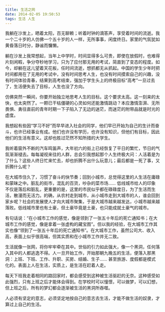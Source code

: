 ```yaml
---
title: 生活之网
date: 2014-02-05 19:50:53
tags: 生活 人生
---
```


我躺在沙发上，晒着太阳，百无聊赖；听着时钟的滴答声，享受着时间的流逝。我一个二十岁的人仿佛一个五十岁的人一样，无所事事，闲度终日。家里的气氛犹如黄昏落日时分，静谧而慵懒。

躺在沙发上我常想起，当年上中学时，时间显得多么可贵，即使在放假时，也难得片刻闲暇，争分夺秒地学习，只为了应付那无用的考试，简直到了变态的程度。如今，却躺在这儿望着天花板，任时间流逝，想抓都无从抓起。中国的学生少年时把时间都用在了无用的考试中，没有时间思考人生，也没有时间摸索自己的兴趣，没有时间体验青春，结果到高考结束，强加于学生头上的终极目标“高考”一旦过去了，生活便失去了目标，人生也没了方向。

仿佛突然一瞬间，你要开始独立地思考人生的目标。这个要求太高。这一刻来的太快，也太突然了。一颗已干枯僵硬的心灵如何还能激情跳动？本应激情澎湃、无所畏惧、勇往直前的青年时期一下子陷入了无边的迷茫，而迷茫的附带品就是时光的虚度。

我想起有些因“学习不好”而早早进入社会的同学，他们早已开始为自己的生计而奋斗，也许已经事业有成。他们也许没有学历，也许没有知识，但他们有目标，因此他们的生活有意义。这却也胜过茫然不知所措的大学生。

我听着窗外不断的汽车鸣笛声，大年初六的街上已经恢复了平日的繁忙，节日的气氛渐渐褪去。每每凝视来往的人群，总会引我想起那个人生终极大问：人活着是为了什么？这些人终日忙来忙去，却也折腾不出什么玩意儿；最后都是一死了事，又折腾什么呢？

在大城市住久了，习惯了奋斗的快节奏；回到小城市，总觉得这里的人生活在庸碌和蒙昧之中。脏乱的街市，混乱的百货，吵杂的菜市场…… 低线城市给人的印象不仅是落后和脏乱，更重要的是，这里的市民似乎都在碌碌度日，为了生活而生活，散漫而无活力。的确，从农村走到城市，从小城市走到大城市的人，谁会回到家乡呢？社会的发展使人才向大城市聚集，于是大城市越来越发达，小城市越来越落败。低线城市里也有土豪，但土豪毕竟是土豪，也只能成就土豪气的城市。

有句话说：“在小城市工作的感觉，像是领到了一张五十年后的死亡通知书；在大城市工作的感觉，像是拿着一张虚构的藏宝图”。但以我的经验，在大城市工作其实也像“领到了一张五十年后的死亡通知书”。在大城市工作，虽然公司大、收入高，表面上似乎很高端，但其实质和在小城市工作并无二致。

生活就像一张网，将你牢牢牵在其中。世俗的引力如此强大，像一个黑洞，任何落入其中的人都逃逸不得。人一旦开始工作，开始那朝九晚五的生活，便落入那黑洞：上班、下班、工作、升职、买房、结婚、生子…… 甚至旅游、度假都是模式化的。表面上人在生活，实质上，是生活在赶着人走。

每天下班我走着相同的路回家时，都会感受到这种被生活驱赶的无奈。这种感受如此强烈，只有上班之后才能体会得到。在学校时可以憧憬，可以做梦，可以幻想，但上班之后，所有的梦幻都会逐渐被生活的黑洞所吞噬。

人必须有坚定的意志，必须坚定地按自己的意志去生活，才能不做生活的奴隶，才算过上自己的生活。
